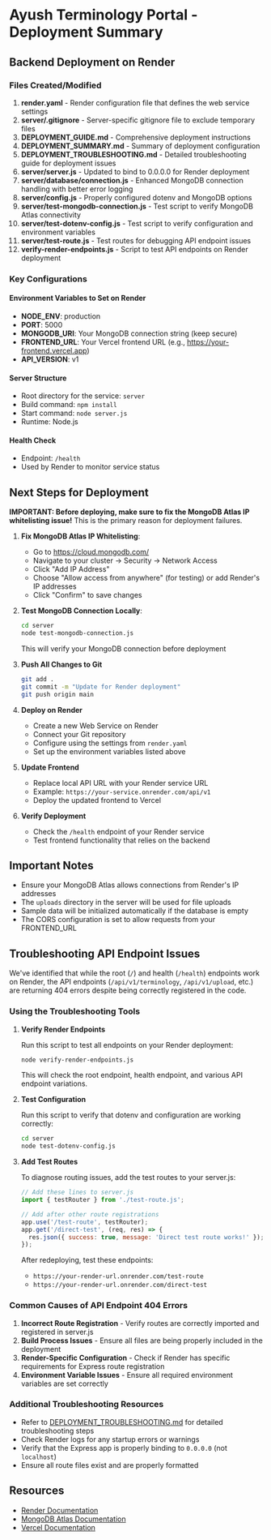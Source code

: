 # Ayush Terminology Portal - Deployment Summary

## Backend Deployment on Render

### Files Created/Modified
1. **render.yaml** - Render configuration file that defines the web service settings
2. **server/.gitignore** - Server-specific gitignore file to exclude temporary files
3. **DEPLOYMENT_GUIDE.md** - Comprehensive deployment instructions
4. **DEPLOYMENT_SUMMARY.md** - Summary of deployment configuration
5. **DEPLOYMENT_TROUBLESHOOTING.md** - Detailed troubleshooting guide for deployment issues
6. **server/server.js** - Updated to bind to 0.0.0.0 for Render deployment
7. **server/database/connection.js** - Enhanced MongoDB connection handling with better error logging
8. **server/config.js** - Properly configured dotenv and MongoDB options
9. **server/test-mongodb-connection.js** - Test script to verify MongoDB Atlas connectivity
10. **server/test-dotenv-config.js** - Test script to verify configuration and environment variables
11. **server/test-route.js** - Test routes for debugging API endpoint issues
12. **verify-render-endpoints.js** - Script to test API endpoints on Render deployment

### Key Configurations

#### Environment Variables to Set on Render
- **NODE_ENV**: production
- **PORT**: 5000
- **MONGODB_URI**: Your MongoDB connection string (keep secure)
- **FRONTEND_URL**: Your Vercel frontend URL (e.g., https://your-frontend.vercel.app)
- **API_VERSION**: v1

#### Server Structure
- Root directory for the service: `server`
- Build command: `npm install`
- Start command: `node server.js`
- Runtime: Node.js

#### Health Check
- Endpoint: `/health`
- Used by Render to monitor service status

## Next Steps for Deployment

**IMPORTANT: Before deploying, make sure to fix the MongoDB Atlas IP whitelisting issue!** This is the primary reason for deployment failures.

1. **Fix MongoDB Atlas IP Whitelisting**:
   - Go to https://cloud.mongodb.com/
   - Navigate to your cluster -> Security -> Network Access
   - Click "Add IP Address"
   - Choose "Allow access from anywhere" (for testing) or add Render's IP addresses
   - Click "Confirm" to save changes

2. **Test MongoDB Connection Locally**:
   ```bash
   cd server
   node test-mongodb-connection.js
   ```
   This will verify your MongoDB connection before deployment

3. **Push All Changes to Git**
   ```bash
   git add .
   git commit -m "Update for Render deployment"
   git push origin main
   ```

4. **Deploy on Render**
   - Create a new Web Service on Render
   - Connect your Git repository
   - Configure using the settings from `render.yaml`
   - Set up the environment variables listed above

5. **Update Frontend**
   - Replace local API URL with your Render service URL
   - Example: `https://your-service.onrender.com/api/v1`
   - Deploy the updated frontend to Vercel

6. **Verify Deployment**
   - Check the `/health` endpoint of your Render service
   - Test frontend functionality that relies on the backend

## Important Notes
- Ensure your MongoDB Atlas allows connections from Render's IP addresses
- The `uploads` directory in the server will be used for file uploads
- Sample data will be initialized automatically if the database is empty
- The CORS configuration is set to allow requests from your FRONTEND_URL

## Troubleshooting API Endpoint Issues

We've identified that while the root (`/`) and health (`/health`) endpoints work on Render, the API endpoints (`/api/v1/terminology`, `/api/v1/upload`, etc.) are returning 404 errors despite being correctly registered in the code.

### Using the Troubleshooting Tools

1. **Verify Render Endpoints**
   
   Run this script to test all endpoints on your Render deployment:
   
   ```bash
   node verify-render-endpoints.js
   ```
   
   This will check the root endpoint, health endpoint, and various API endpoint variations.

2. **Test Configuration**
   
   Run this script to verify that dotenv and configuration are working correctly:
   
   ```bash
   cd server
   node test-dotenv-config.js
   ```

3. **Add Test Routes**
   
   To diagnose routing issues, add the test routes to your server.js:
   
   ```javascript
   // Add these lines to server.js
   import { testRouter } from './test-route.js';
   
   // Add after other route registrations
   app.use('/test-route', testRouter);
   app.get('/direct-test', (req, res) => {
     res.json({ success: true, message: 'Direct test route works!' });
   });
   ```
   
   After redeploying, test these endpoints:
   - `https://your-render-url.onrender.com/test-route`
   - `https://your-render-url.onrender.com/direct-test`

### Common Causes of API Endpoint 404 Errors

1. **Incorrect Route Registration** - Verify routes are correctly imported and registered in server.js
2. **Build Process Issues** - Ensure all files are being properly included in the deployment
3. **Render-Specific Configuration** - Check if Render has specific requirements for Express route registration
4. **Environment Variable Issues** - Ensure all required environment variables are set correctly

### Additional Troubleshooting Resources

- Refer to [DEPLOYMENT_TROUBLESHOOTING.md](DEPLOYMENT_TROUBLESHOOTING.md) for detailed troubleshooting steps
- Check Render logs for any startup errors or warnings
- Verify that the Express app is properly binding to `0.0.0.0` (not `localhost`)
- Ensure all route files exist and are properly formatted

## Resources
- [Render Documentation](https://render.com/docs)
- [MongoDB Atlas Documentation](https://docs.atlas.mongodb.com/)
- [Vercel Documentation](https://vercel.com/docs)